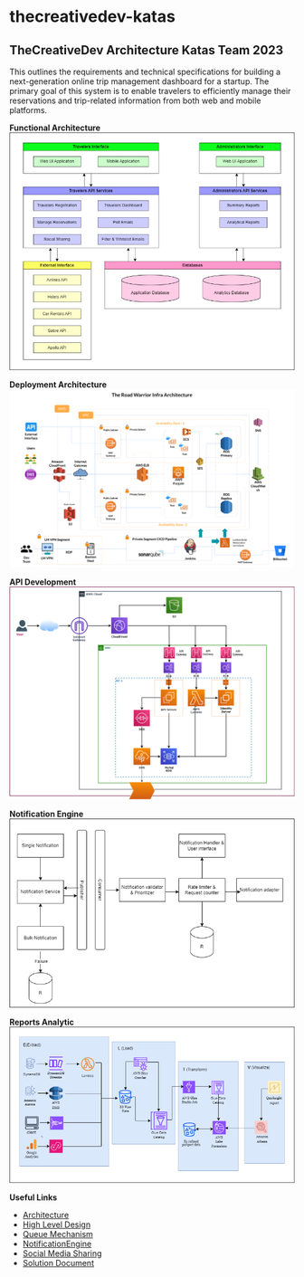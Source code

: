 # thecreativedev-katas
## TheCreativeDev Architecture Katas Team 2023


This outlines the requirements and technical specifications for building a next-generation online trip management dashboard for a startup. The primary goal of this system is to enable travelers to efficiently manage their reservations and trip-related information from both web and mobile platforms.

**Functional Architecture**
![Functional Architecture](/resources/The-Road-Warrior-Functional-Architecture.png "Functional Architecture")

**Deployment Architecture**
![Deployment Architecture](/resources/The-Road-Warrior-Infra-Architecture.png "Deployment Architecture")

**API Development**
![API Development](/resources/The-Road-Warrior-API-Development.png "API Development")

**Notification Engine**
![Notification Engine](/resources/The-Road-Warrior-Notification-Engine.png "Notification Engine")

**Reports Analytic**
![Reports Analytic](/resources/The-Road-Warrior-Reports-Analytic.png "Reports Analytic")



**Useful Links**

- [Architecture](/Architecture.md)
- [High Level Design](/HighLevelDesign.md)
- [Queue Mechanism](/QueueMechanism.md)
- [NotificationEngine](/NotificationEngine.md)
- [Social Media Sharing](/SocialMediaSharing.md)
- [Solution Document](/resources/The-Road-Warrior-Architecture.pdf)


